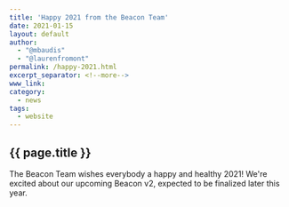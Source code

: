 ```yaml
---
title: 'Happy 2021 from the Beacon Team'
date: 2021-01-15
layout: default
author:
  - "@mbaudis"
  - "@laurenfromont"
permalink: /happy-2021.html
excerpt_separator: <!--more-->
www_link:
category:
  - news
tags:
  - website
---
```


## {{ page.title }}

The Beacon Team wishes everybody a happy and healthy 2021! We're excited about our upcoming Beacon v2, expected to be finalized later this year.

<!--more-->

